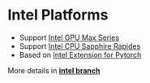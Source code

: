# Intel Platforms 

* Support [Intel GPU Max Series](https://www.intel.com/content/www/us/en/products/details/discrete-gpus/data-center-gpu/max-series.html)    
* Support [Intel CPU Sapphire Rapides](https://ark.intel.com/content/www/us/en/ark/products/codename/126212/products-formerly-sapphire-rapids.html)    
* Based on [Intel Extension for Pytorch](https://intel.github.io/intel-extension-for-pytorch)    

More details in  [**intel branch**](https://github.com/haotian-liu/LLaVA/tree/intel/docs/intel)
